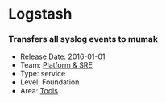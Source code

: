 # Logstash
### Transfers all syslog events to mumak
* Release Date: 2016-01-01
* Team: [Platform & SRE](../teams/platform.md)
* Type: service
* Level: Foundation
* Area: [Tools](areas/tools.png)
